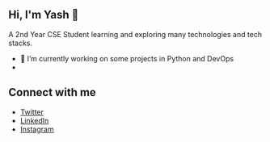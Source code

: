 ## Hi, I'm Yash 👋

A 2nd Year CSE Student learning and exploring many technologies and tech stacks.

- 🔭 I’m currently working on some projects in Python and DevOps
- 


## Connect with me 

- [Twitter](twitter.com/YashDhasmana)
- [LinkedIn](https://www.linkedin.com/in/yash-dhasmana-1a7b43217/)
- [Instagram](https://www.instagram.com/_yashdhasmana_/)

